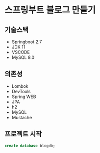 # 스프링부트 블로그 만들기

## 기술스택
- Springboot 2.7
- JDK 11
- VSCODE
- MySQL 8.0

## 의존성
- Lombok
- DevTools
- Spring WEB
- JPA
- h2
- MySQL
- Mustache

## 프로젝트 시작

``` sql
create database blogdb;
```

